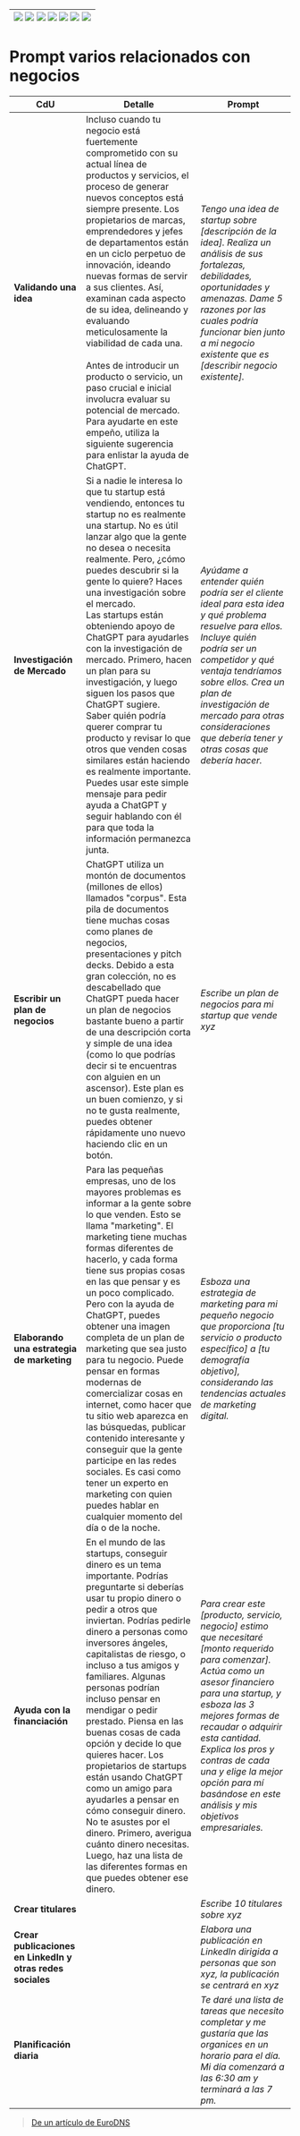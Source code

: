 <div align=right>

|[![](https://img.shields.io/badge/-Inicio-FFF?style=flat&logo=Emlakjet&logoColor=black)](/README.md) [![](https://img.shields.io/badge/-Introducción-FFF?style=flat)](/documentos/intro.md) [![](https://img.shields.io/badge/-Panorámica-FFF?style=flat)](/documentos/panorámica.md) [![](https://img.shields.io/badge/-Prompts-FFF?style=flat)](/documentos/prompts/README.md) [![](https://img.shields.io/badge/-Ingeniería_de_prompts-FFF?style=flat)](/documentos/ingenieriaDePrompts/README.md) [![](https://img.shields.io/badge/-Patrones-FFF?style=flat)](/documentos/ingenieriaDePrompts/patrones/README.md) [![](https://img.shields.io/badge/-casos_de_uso-FFF?style=flat)](/documentos/casosDeUso/README.md)|
|-|

</div>

# Prompt varios relacionados con negocios

|CdU|Detalle|Prompt|
|-|-|-|
**Validando una idea**|Incluso cuando tu negocio está fuertemente comprometido con su actual línea de productos y servicios, el proceso de generar nuevos conceptos está siempre presente. Los propietarios de marcas, emprendedores y jefes de departamentos están en un ciclo perpetuo de innovación, ideando nuevas formas de servir a sus clientes. Así, examinan cada aspecto de su idea, delineando y evaluando meticulosamente la viabilidad de cada una.<br><br>Antes de introducir un producto o servicio, un paso crucial e inicial involucra evaluar su potencial de mercado. Para ayudarte en este empeño, utiliza la siguiente sugerencia para enlistar la ayuda de ChatGPT.|*Tengo una idea de startup sobre [descripción de la idea]. Realiza un análisis de sus fortalezas, debilidades, oportunidades y amenazas. Dame 5 razones por las cuales podría funcionar bien junto a mi negocio existente que es [describir negocio existente].*
**Investigación de Mercado**|Si a nadie le interesa lo que tu startup está vendiendo, entonces tu startup no es realmente una startup. No es útil lanzar algo que la gente no desea o necesita realmente. Pero, ¿cómo puedes descubrir si la gente lo quiere? Haces una investigación sobre el mercado.<br>Las startups están obteniendo apoyo de ChatGPT para ayudarles con la investigación de mercado. Primero, hacen un plan para su investigación, y luego siguen los pasos que ChatGPT sugiere.<br>Saber quién podría querer comprar tu producto y revisar lo que otros que venden cosas similares están haciendo es realmente importante. Puedes usar este simple mensaje para pedir ayuda a ChatGPT y seguir hablando con él para que toda la información permanezca junta.|*Ayúdame a entender quién podría ser el cliente ideal para esta idea y qué problema resuelve para ellos. Incluye quién podría ser un competidor y qué ventaja tendríamos sobre ellos. Crea un plan de investigación de mercado para otras consideraciones que debería tener y otras cosas que debería hacer.*
**Escribir un plan de negocios**|ChatGPT utiliza un montón de documentos (millones de ellos) llamados "corpus". Esta pila de documentos tiene muchas cosas como planes de negocios, presentaciones y pitch decks. Debido a esta gran colección, no es descabellado que ChatGPT pueda hacer un plan de negocios bastante bueno a partir de una descripción corta y simple de una idea (como lo que podrías decir si te encuentras con alguien en un ascensor). Este plan es un buen comienzo, y si no te gusta realmente, puedes obtener rápidamente uno nuevo haciendo clic en un botón.|*Escribe un plan de negocios para mi startup que vende xyz*
**Elaborando una estrategia de marketing**|Para las pequeñas empresas, uno de los mayores problemas es informar a la gente sobre lo que venden. Esto se llama "marketing". El marketing tiene muchas formas diferentes de hacerlo, y cada forma tiene sus propias cosas en las que pensar y es un poco complicado. Pero con la ayuda de ChatGPT, puedes obtener una imagen completa de un plan de marketing que sea justo para tu negocio. Puede pensar en formas modernas de comercializar cosas en internet, como hacer que tu sitio web aparezca en las búsquedas, publicar contenido interesante y conseguir que la gente participe en las redes sociales. Es casi como tener un experto en marketing con quien puedes hablar en cualquier momento del día o de la noche.|*Esboza una estrategia de marketing para mi pequeño negocio que proporciona [tu servicio o producto específico] a [tu demografía objetivo], considerando las tendencias actuales de marketing digital.*
**Ayuda con la financiación**|En el mundo de las startups, conseguir dinero es un tema importante. Podrías preguntarte si deberías usar tu propio dinero o pedir a otros que inviertan. Podrías pedirle dinero a personas como inversores ángeles, capitalistas de riesgo, o incluso a tus amigos y familiares. Algunas personas podrían incluso pensar en mendigar o pedir prestado. Piensa en las buenas cosas de cada opción y decide lo que quieres hacer. Los propietarios de startups están usando ChatGPT como un amigo para ayudarles a pensar en cómo conseguir dinero.<br>No te asustes por el dinero. Primero, averigua cuánto dinero necesitas. Luego, haz una lista de las diferentes formas en que puedes obtener ese dinero.|*Para crear este [producto, servicio, negocio] estimo que necesitaré [monto requerido para comenzar]. Actúa como un asesor financiero para una startup, y esboza las 3 mejores formas de recaudar o adquirir esta cantidad. Explica los pros y contras de cada una y elige la mejor opción para mí basándose en este análisis y mis objetivos empresariales.*
**Crear titulares**||*Escribe 10 titulares sobre xyz*
**Crear publicaciones en LinkedIn y otras redes sociales**||*Elabora una publicación en LinkedIn dirigida a personas que son xyz, la publicación se centrará en xyz*
**Planificación diaria**||*Te daré una lista de tareas que necesito completar y me gustaría que las organices en un horario para el día. Mi día comenzará a las 6:30 am y terminará a las 7 pm.*

> [De un artículo de EuroDNS](https://www.eurodns.com/blog/chatgpt-prompts-to-use-in-your-business)